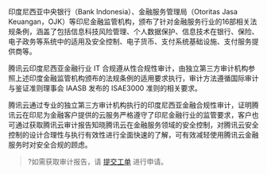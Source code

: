 印度尼西亚中央银行（Bank Indonesia）、金融服务管理局（Otoritas Jasa Keuangan，OJK）等印尼金融监管机构，颁布了针对金融服务行业的16部相关法规条例，涵盖了包括信息科技风险管理、个人数据保护、信息技术在银行、保险、电子政务等系统中的适用及安全控制、电子货币、支付系统基础设施、支付服务提供商等。

腾讯云印度尼西亚金融行业 IT 合规遵从性合规性审计，由独立第三方审计机构参照上述印度金融监管机构颁布的法规条例的适用要求执行，审计方法遵循国际审计与鉴证准则理事会 IAASB 发布的 ISAE3000 准则的相关要求。

腾讯云通过专业的独立第三方审计机构执行的印度尼西亚金融合规性审计，证明腾讯云在印尼为金融客户提供的云服务严格遵守了印尼金融行业的监管要求，客户也可通过获取腾讯云审计报告知晓腾讯云在金融服务领域的安全控制，对腾讯云安全控制的设计合理性与执行有效性进行全面快速的了解，可有效减轻使用腾讯云金融服务时对安全合规的顾虑。

>?如需获取审计报告，请 [提交工单](https://console.cloud.tencent.com/workorder/category?level1_id=517&level2_id=727&source=0&data_title=%E5%85%B6%E4%BB%96%E8%85%BE%E8%AE%AF%E4%BA%91%E4%BA%A7%E5%93%81&level3_id=728&radio_title=%E5%8A%9F%E8%83%BD%E5%92%A8%E8%AF%A2&queue=3026&scene_code=17783&step=2) 进行申请。
